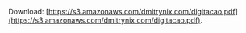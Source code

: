 Download: [https://s3.amazonaws.com/dmitrynix.com/digitacao.pdf](https://s3.amazonaws.com/dmitrynix.com/digitacao.pdf).
